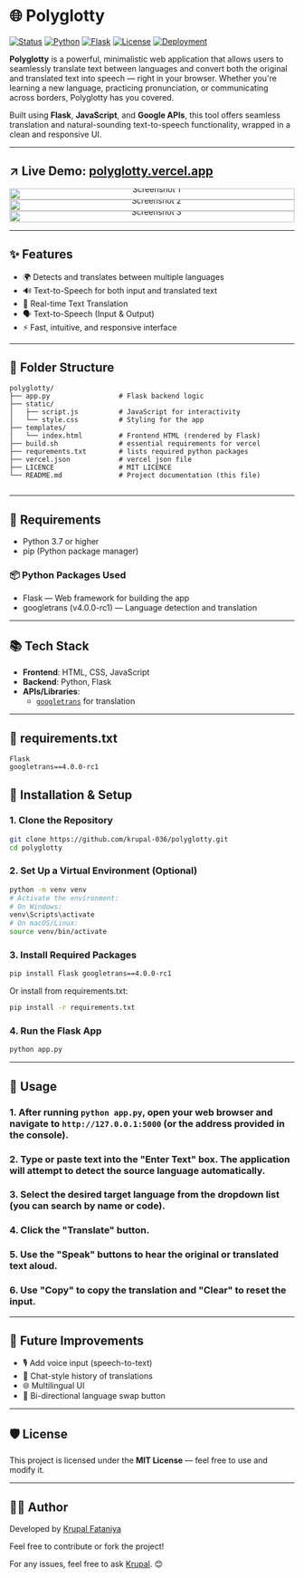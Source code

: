 # 🌐 Polyglotty

[![Status](https://img.shields.io/badge/Status-Live-brightgreen)](https://polyglotty.vercel.app/)
[![Python](https://img.shields.io/badge/Python-3.11-3776AB?logo=python)](https://www.python.org/)
[![Flask](https://img.shields.io/badge/Flask-2.x-black.svg)](https://flask.palletsprojects.com/)
[![License](https://img.shields.io/badge/License-MIT-green.svg)](LICENSE)
[![Deployment](https://img.shields.io/badge/Deployment-Vercel-blue?logo=vercel)](https://vercel.com/)

**Polyglotty** is a powerful, minimalistic web application that allows users to seamlessly translate text between languages and convert both the original and translated text into speech — right in your browser. Whether you're learning a new language, practicing pronunciation, or communicating across borders, Polyglotty has you covered.

Built using **Flask**, **JavaScript**, and **Google APIs**, this tool offers seamless translation and natural-sounding text-to-speech functionality, wrapped in a clean and responsive UI.

---
## ↗️ Live Demo: [polyglotty.vercel.app](https://polyglotty.vercel.app/)

<div align="center" style="display: flex; flex-direction: column; border: none; padding: 0; margin: 0; line-height: 0;">
  <img src="https://github.com/user-attachments/assets/8c3791ec-f135-43d0-8503-97936ea82fe4" alt="Screenshot 1" style="width: 100%; display: block; margin: 0; padding: 0; border: none;">
  <img src="https://github.com/user-attachments/assets/b1a6d718-34a1-47d0-84c3-ed2bae0b3ba4" alt="Screenshot 2" style="width: 100%; display: block; margin: 0; padding: 0; border: none;">
  <img src="https://github.com/user-attachments/assets/9e04469a-1604-47bd-a689-bdf55ec24eba" alt="Screenshot 3" style="width: 100%; display: block; margin: 0; padding: 0; border: none;">
</div>

---
## ✨ Features

- 🌍 Detects and translates between multiple languages
- 🔊 Text-to-Speech for both input and translated text
- 🔁 Real-time Text Translation
- 🗣️ Text-to-Speech (Input & Output)
- ⚡ Fast, intuitive, and responsive interface

---

## 📁 Folder Structure

```
polyglotty/
├── app.py                 # Flask backend logic
├── static/
│   ├── script.js          # JavaScript for interactivity
│   └── style.css          # Styling for the app
├── templates/
│   └── index.html         # Frontend HTML (rendered by Flask)
├── build.sh               # essential requirements for vercel
├── requrements.txt        # lists required python packages
├── vercel.json            # vercel json file
├── LICENCE                # MIT LICENCE
└── README.md              # Project documentation (this file)


```

---

## 🚀 Requirements

- Python 3.7 or higher
- pip (Python package manager)

### 📦 Python Packages Used
- Flask — Web framework for building the app
- googletrans (v4.0.0-rc1) — Language detection and translation

---

## 📚 Tech Stack

- **Frontend**: HTML, CSS, JavaScript
- **Backend**: Python, Flask
- **APIs/Libraries**:
  - [`googletrans`](https://pypi.org/project/googletrans/) for translation

---

## 📄 requirements.txt

```
Flask
googletrans==4.0.0-rc1
```


## 🔧 Installation & Setup

### 1. Clone the Repository

```bash
git clone https://github.com/krupal-036/polyglotty.git
cd polyglotty
```

### 2. Set Up a Virtual Environment (Optional)

```bash
python -m venv venv
# Activate the environment:
# On Windows:
venv\Scripts\activate
# On macOS/Linux:
source venv/bin/activate
```

### 3. Install Required Packages

```bash
pip install Flask googletrans==4.0.0-rc1
```

Or install from requirements.txt:

```bash
pip install -r requirements.txt
```

### 4. Run the Flask App

```bash
python app.py
```

---

## 🚀 Usage

### 1. After running `python app.py`, open your web browser and navigate to `http://127.0.0.1:5000` (or the address provided in the console).
### 2. Type or paste text into the "Enter Text" box. The application will attempt to detect the source language automatically.
### 3. Select the desired target language from the dropdown list (you can search by name or code).
### 4. Click the "Translate" button.
### 5. Use the "Speak" buttons to hear the original or translated text aloud.
### 6. Use "Copy" to copy the translation and "Clear" to reset the input.

---

## 📌 Future Improvements

- 🎙️ Add voice input (speech-to-text)
- 💬 Chat-style history of translations
- 🌐 Multilingual UI
- 🔁 Bi-directional language swap button

---

## 🛡️ License

This project is licensed under the **MIT License** — feel free to use and modify it.

---

## 👨‍💻 Author

Developed by [Krupal Fataniya](https://github.com/krupal-036)

Feel free to contribute or fork the project!

For any issues, feel free to ask [Krupal](mailto:krupalfataniya007@gmail.com). 😊

